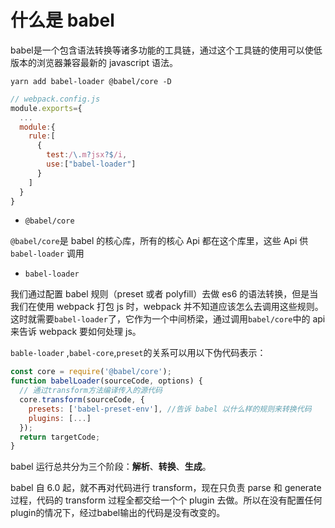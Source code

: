 # 什么是 babel 

babel是一个包含语法转换等诸多功能的工具链，通过这个工具链的使用可以使低版本的浏览器兼容最新的 javascript 语法。

`yarn add babel-loader @babel/core -D`

```js
// webpack.config.js
module.exports={
  ...
  module:{
    rule:[
      {
        test:/\.m?jsx?$/i,
        use:["babel-loader"]
      }
    ]
  }
}
```

- `@babel/core`

`@babel/core`是 babel 的核心库，所有的核心 Api 都在这个库里，这些 Api 供 `babel-loader` 调用


- `babel-loader`

我们通过配置 babel 规则（preset 或者 polyfill）去做 es6 的语法转换，但是当我们在使用 webpack 打包 js 时，webpack 并不知道应该怎么去调用这些规则。这时就需要`babel-loader`了，它作为一个中间桥梁，通过调用`babel/core`中的 api 来告诉 webpack 要如何处理 js。


`bable-loader` ,`babel-core`,`preset`的关系可以用以下伪代码表示：
```js
const core = require('@babel/core');
function babelLoader(sourceCode, options) {
  // 通过transform方法编译传入的源代码
  core.transform(sourceCode, {
    presets: ['babel-preset-env'], //告诉 babel 以什么样的规则来转换代码
    plugins: [...]
  });
  return targetCode;
}
```


babel 运行总共分为三个阶段：**解析**、**转换**、**生成**。

babel 自 6.0 起，就不再对代码进行 transform，现在只负责 parse 和 generate 过程，代码的 transform 过程全都交给一个个 plugin 去做。所以在没有配置任何plugin的情况下，经过babel输出的代码是没有改变的。








